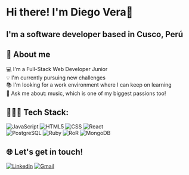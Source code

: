 <h1>Hi there! I'm Diego Vera👋</h1>
<h2>I'm a software developer based in Cusco, Perú</h2>

## 🚀 About me 
  💻 I'm a Full-Stack Web Developer Junior </br>
  💡 I'm currently pursuing new challenges </br>
  📚 I'm looking for a work environment where I can keep on learning </br>
  💬 Ask me about: music, which is one of my biggest passions too! </br>

## 🧑🏽‍💻 Tech Stack:
![JavaScript](https://img.shields.io/badge/-JavaScript-333333?style=for-the-badge&logo=javascript)
![HTML5](https://img.shields.io/badge/-HTML5-333333?style=for-the-badge&logo=HTML5)
![CSS](https://img.shields.io/badge/-CSS-333333?style=for-the-badge&logo=CSS3&logoColor=1572B6)
![React](https://img.shields.io/badge/-React-333333?style=for-the-badge&logo=react)
</br>
![PostgreSQL](https://img.shields.io/badge/-PostgreSQL-333333?style=for-the-badge&logo=postgresql)
![Ruby](https://img.shields.io/badge/-Ruby-333333?style=for-the-badge&logo=ruby&logoColor=red)
![RoR](https://img.shields.io/badge/-RoR-333333?style=for-the-badge&logo=rubyonrails&logoColor=red)
![MongoDB](https://img.shields.io/badge/-JavaScript-333333?style=for-the-badge&logo=mongodb)

## 🌐 Let's get in touch!
[![Linkedin](https://img.shields.io/badge/linkedin-0A66C2?style=for-the-badge&logo=linkedin&logoColor=white)](https://www.linkedin.com/in/diego-alejandro-vera-trujillo/)
[![Gmail](https://img.shields.io/badge/-Gmail-333333?style=for-the-badge&logo=gmail)](diegoverat1796@gmail.com)


